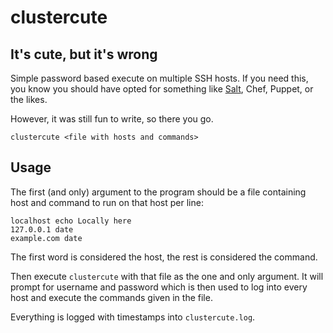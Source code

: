 clustercute
===========
It's cute, but it's wrong
-------------------------

Simple password based execute on multiple SSH hosts.
If you need this, you know you should have opted for something like [Salt](https://github.com/saltstack), Chef, Puppet, or the likes.

However, it was still fun to write, so there you go.

    clustercute <file with hosts and commands>

Usage
-----
The first (and only) argument to the program should be a file containing host and command to run on that host per line:

    localhost echo Locally here
    127.0.0.1 date
    example.com date

The first word is considered the host, the rest is considered the command.

Then execute `clustercute` with that file as the one and only argument.
It will prompt for username and password which is
then used to log into every host and execute the commands given in the file.

Everything is logged with timestamps into `clustercute.log`.
